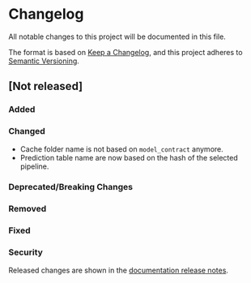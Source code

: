 # Changelog

All notable changes to this project will be documented in this file.

The format is based on [Keep a Changelog](https://keepachangelog.com/en/1.0.0/), and this project
adheres to [Semantic Versioning](https://semver.org/spec/v2.0.0.html).

## [Not released]

### Added

### Changed
- Cache folder name is not based on `model_contract` anymore.
- Prediction table name are now based on the hash of the selected pipeline.

### Deprecated/Breaking Changes


### Removed

### Fixed

### Security

Released changes are shown in the
[documentation release notes](docs/getting-started/release-notes.md).
